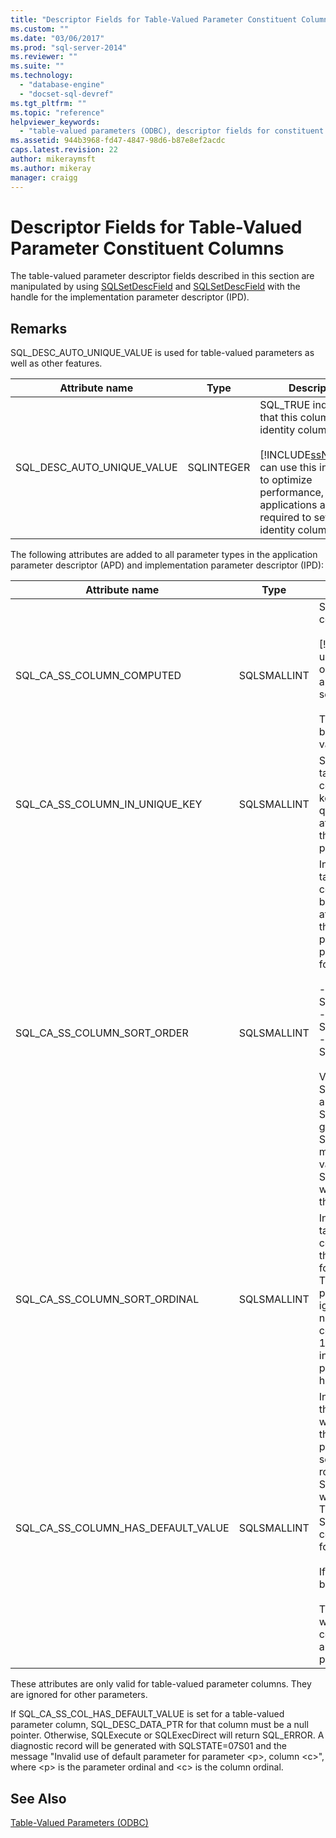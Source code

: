 ```yaml
---
title: "Descriptor Fields for Table-Valued Parameter Constituent Columns | Microsoft Docs"
ms.custom: ""
ms.date: "03/06/2017"
ms.prod: "sql-server-2014"
ms.reviewer: ""
ms.suite: ""
ms.technology: 
  - "database-engine"
  - "docset-sql-devref"
ms.tgt_pltfrm: ""
ms.topic: "reference"
helpviewer_keywords: 
  - "table-valued parameters (ODBC), descriptor fields for constituent columns"
ms.assetid: 944b3968-fd47-4847-98d6-b87e8ef2acdc
caps.latest.revision: 22
author: mikeraymsft
ms.author: mikeray
manager: craigg
---
```

# Descriptor Fields for Table-Valued Parameter Constituent Columns
  The table-valued parameter descriptor fields described in this section are manipulated by using [SQLSetDescField](../native-client-odbc-api/sqlsetdescfield.md) and [SQLSetDescField](../native-client-odbc-api/sqlsetdescfield.md) with the handle for the implementation parameter descriptor (IPD).  
  
## Remarks  
 SQL_DESC_AUTO_UNIQUE_VALUE is used for table-valued parameters as well as other features.  
  
|Attribute name|Type|Description|  
|--------------------|----------|-----------------|  
|SQL_DESC_AUTO_UNIQUE_VALUE|SQLINTEGER|SQL_TRUE indicates that this column is an identity column.<br /><br /> [!INCLUDE[ssNoVersion](../../includes/ssnoversion-md.md)] can use this information to optimize performance, but applications are not required to set it for identity columns.|  
  
 The following attributes are added to all parameter types in the application parameter descriptor (APD) and implementation parameter descriptor (IPD):  
  
|Attribute name|Type|Description|  
|--------------------|----------|-----------------|  
|SQL_CA_SS_COLUMN_COMPUTED|SQLSMALLINT|SQL_TRUE indicates that this column is computed.<br /><br /> [!INCLUDE[ssNoVersion](../../includes/ssnoversion-md.md)] can use this information to optimize performance, but applications are not required to set it for computed columns.<br /><br /> This attribute is ignored for bindings that are not table-valued parameter columns.|  
|SQL_CA_SS_COLUMN_IN_UNIQUE_KEY|SQLSMALLINT|SQL_TRUE indicates that a table-valued parameter column participates in a unique key. This can result in better query performance. This attribute is ignored for bindings that are not table-valued parameter columns.|  
|SQL_CA_SS_COLUMN_SORT_ORDER|SQLSMALLINT|Indicates the sort order of a table-valued parameter column. This can result in better query performance. This attribute is ignored for bindings that are not table-valued parameter columns. The possible values are the following:<br /><br /> -   SQL_SS_ASCENDING_ORDER<br />-   SQL_SS_DESCENDING_ORDER<br />-   SQL_SS_ORDER_UNSPECIFIED<br /><br /> Values other than SQL_SS_ASCENDING_ORDER and SQL_SS_DESCENDING_ORDER generate an error with SQLSTATE HY024 and message 'Invalid attribute value' and are treated as SQL_SS_ORDER_UNSPECIFIED, which is the default value for this attribute.|  
|SQL_CA_SS_COLUMN_SORT_ORDINAL|SQLSMALLINT|Indicates the ordinal of a table-valued parameter column in the set of columns that define the overall ordering for a table-valued parameter. This can result in better query performance. This attribute is ignored for bindings that are not table-valued parameter columns. Sort ordinals start at 1. A value of 0, the default, indicates that a table-valued parameter column does not have column ordering.|  
|SQL_CA_SS_COLUMN_HAS_DEFAULT_VALUE|SQLSMALLINT|Indicates whether all rows in the table-valued parameter will have the default value for this column. For table-valued parameters, it is not possible to select the default value on a row-by-row basis. A value of SQL_FALSE indicates that rows will have non-default values. This is the default. A value of SQL_TRUE indicates that this column will have default values for all rows.<br /><br /> If set to SQL_TRUE, no data will be sent to the server.<br /><br /> This field can also be used with identity or computed columns if the column values are not required for server processing.|  
  
 These attributes are only valid for table-valued parameter columns. They are ignored for other parameters.  
  
 If SQL_CA_SS_COL_HAS_DEFAULT_VALUE is set for a table-valued parameter column, SQL_DESC_DATA_PTR for that column must be a null pointer. Otherwise, SQLExecute or SQLExecDirect will return SQL_ERROR. A diagnostic record will be generated with SQLSTATE=07S01 and the message "Invalid use of default parameter for parameter \<p>, column \<c>", where \<p> is the parameter ordinal and \<c> is the column ordinal.  
  
## See Also  
 [Table-Valued Parameters &#40;ODBC&#41;](table-valued-parameters-odbc.md)  
  
  
